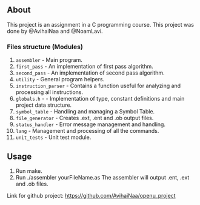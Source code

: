 
## About
This project is an assignment in a C programming course. 
This project was done by @AvihaiNaa and @NoamLavi.

### Files structure (Modules)
1. `assembler` -  Main program.
2. `first_pass` - An implementation of first pass algorithm.
3. `second_pass` -  An implementation of second pass algorithm.
4. `utility` - General program helpers.
5. `instruction_parser` - Contains a function useful for analyzing and processing all instructions.
6. `globals.h` - - Implementation of type, constant definitions and main project data structure.
7. `symbol_table` - Handling and managing a Symbol Table.
8. `file_generator` - Creates .ext, .ent and .ob output files.
9. `status_handler` - Error message management and handling. 
10. `lang` - Management and processing of all the commands. 
11. `unit_tests` - Unit test module.

## Usage
1. Run make.
2. Run ./assembler yourFileName.as
The assembler will output .ent, .ext and .ob files.


Link for github project: https://github.com/AvihaiNaa/openu_project
